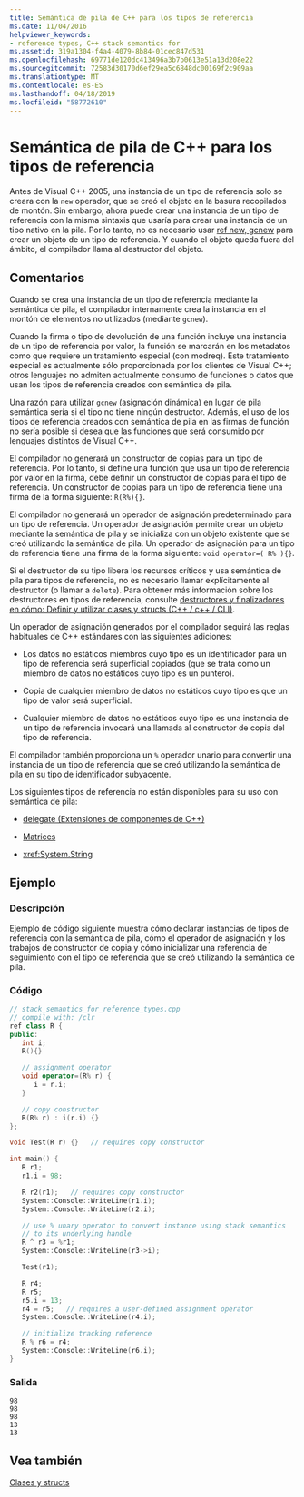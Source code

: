 ```yaml
---
title: Semántica de pila de C++ para los tipos de referencia
ms.date: 11/04/2016
helpviewer_keywords:
- reference types, C++ stack semantics for
ms.assetid: 319a1304-f4a4-4079-8b84-01cec847d531
ms.openlocfilehash: 69771de120dc413496a3b7b0613e51a13d208e22
ms.sourcegitcommit: 72583d30170d6ef29ea5c6848dc00169f2c909aa
ms.translationtype: MT
ms.contentlocale: es-ES
ms.lasthandoff: 04/18/2019
ms.locfileid: "58772610"
---
```

# <a name="c-stack-semantics-for-reference-types"></a>Semántica de pila de C++ para los tipos de referencia

Antes de Visual C++ 2005, una instancia de un tipo de referencia solo se creara con la `new` operador, que se creó el objeto en la basura recopilados de montón. Sin embargo, ahora puede crear una instancia de un tipo de referencia con la misma sintaxis que usaría para crear una instancia de un tipo nativo en la pila. Por lo tanto, no es necesario usar [ref new, gcnew](../extensions/ref-new-gcnew-cpp-component-extensions.md) para crear un objeto de un tipo de referencia. Y cuando el objeto queda fuera del ámbito, el compilador llama al destructor del objeto.

## <a name="remarks"></a>Comentarios

Cuando se crea una instancia de un tipo de referencia mediante la semántica de pila, el compilador internamente crea la instancia en el montón de elementos no utilizados (mediante `gcnew`).

Cuando la firma o tipo de devolución de una función incluye una instancia de un tipo de referencia por valor, la función se marcarán en los metadatos como que requiere un tratamiento especial (con modreq). Este tratamiento especial es actualmente sólo proporcionada por los clientes de Visual C++; otros lenguajes no admiten actualmente consumo de funciones o datos que usan los tipos de referencia creados con semántica de pila.

Una razón para utilizar `gcnew` (asignación dinámica) en lugar de pila semántica sería si el tipo no tiene ningún destructor. Además, el uso de los tipos de referencia creados con semántica de pila en las firmas de función no sería posible si desea que las funciones que será consumido por lenguajes distintos de Visual C++.

El compilador no generará un constructor de copias para un tipo de referencia. Por lo tanto, si define una función que usa un tipo de referencia por valor en la firma, debe definir un constructor de copias para el tipo de referencia. Un constructor de copias para un tipo de referencia tiene una firma de la forma siguiente: `R(R%){}`.

El compilador no generará un operador de asignación predeterminado para un tipo de referencia. Un operador de asignación permite crear un objeto mediante la semántica de pila y se inicializa con un objeto existente que se creó utilizando la semántica de pila. Un operador de asignación para un tipo de referencia tiene una firma de la forma siguiente: `void operator=( R% ){}`.

Si el destructor de su tipo libera los recursos críticos y usa semántica de pila para tipos de referencia, no es necesario llamar explícitamente al destructor (o llamar a `delete`). Para obtener más información sobre los destructores en tipos de referencia, consulte [destructores y finalizadores en cómo: Definir y utilizar clases y structs (C++ / c++ / CLI)](../dotnet/how-to-define-and-consume-classes-and-structs-cpp-cli.md#BKMK_Destructors_and_finalizers).

Un operador de asignación generados por el compilador seguirá las reglas habituales de C++ estándares con las siguientes adiciones:

- Los datos no estáticos miembros cuyo tipo es un identificador para un tipo de referencia será superficial copiados (que se trata como un miembro de datos no estáticos cuyo tipo es un puntero).

- Copia de cualquier miembro de datos no estáticos cuyo tipo es que un tipo de valor será superficial.

- Cualquier miembro de datos no estáticos cuyo tipo es una instancia de un tipo de referencia invocará una llamada al constructor de copia del tipo de referencia.

El compilador también proporciona un `%` operador unario para convertir una instancia de un tipo de referencia que se creó utilizando la semántica de pila en su tipo de identificador subyacente.

Los siguientes tipos de referencia no están disponibles para su uso con semántica de pila:

- [delegate (Extensiones de componentes de C++)](../extensions/delegate-cpp-component-extensions.md)

- [Matrices](../extensions/arrays-cpp-component-extensions.md)

- <xref:System.String>

## <a name="example"></a>Ejemplo

### <a name="description"></a>Descripción

Ejemplo de código siguiente muestra cómo declarar instancias de tipos de referencia con la semántica de pila, cómo el operador de asignación y los trabajos de constructor de copia y cómo inicializar una referencia de seguimiento con el tipo de referencia que se creó utilizando la semántica de pila.

### <a name="code"></a>Código

```cpp
// stack_semantics_for_reference_types.cpp
// compile with: /clr
ref class R {
public:
   int i;
   R(){}

   // assignment operator
   void operator=(R% r) {
      i = r.i;
   }

   // copy constructor
   R(R% r) : i(r.i) {}
};

void Test(R r) {}   // requires copy constructor

int main() {
   R r1;
   r1.i = 98;

   R r2(r1);   // requires copy constructor
   System::Console::WriteLine(r1.i);
   System::Console::WriteLine(r2.i);

   // use % unary operator to convert instance using stack semantics
   // to its underlying handle
   R ^ r3 = %r1;
   System::Console::WriteLine(r3->i);

   Test(r1);

   R r4;
   R r5;
   r5.i = 13;
   r4 = r5;   // requires a user-defined assignment operator
   System::Console::WriteLine(r4.i);

   // initialize tracking reference
   R % r6 = r4;
   System::Console::WriteLine(r6.i);
}
```

### <a name="output"></a>Salida

```Output
98
98
98
13
13
```

## <a name="see-also"></a>Vea también

[Clases y structs](../extensions/classes-and-structs-cpp-component-extensions.md)

